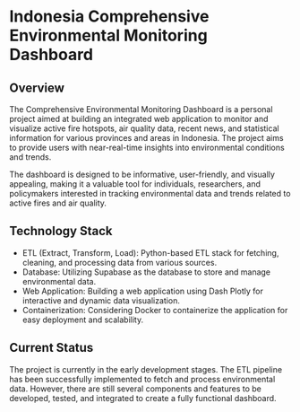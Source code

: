 # Indonesia Comprehensive Environmental Monitoring Dashboard

## Overview
The Comprehensive Environmental Monitoring Dashboard is a personal project aimed at building an integrated web application to monitor and visualize active fire hotspots, air quality data, recent news, and statistical information for various provinces and areas in Indonesia. The project aims to provide users with near-real-time insights into environmental conditions and trends.

The dashboard is designed to be informative, user-friendly, and visually appealing, making it a valuable tool for individuals, researchers, and policymakers interested in tracking environmental data and trends related to active fires and air quality.

## Technology Stack
* ETL (Extract, Transform, Load): Python-based ETL stack for fetching, cleaning, and processing data from various sources.
* Database: Utilizing Supabase as the database to store and manage environmental data.
* Web Application: Building a web application using Dash Plotly for interactive and dynamic data visualization.
* Containerization: Considering Docker to containerize the application for easy deployment and scalability.


## Current Status
The project is currently in the early development stages. The ETL pipeline has been successfully implemented to fetch and process environmental data. However, there are still several components and features to be developed, tested, and integrated to create a fully functional dashboard.